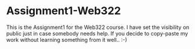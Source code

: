 # Assignment1-Web322

This is the Assignment1 for the Web322 course. I have set the visibility on public just in case somebody needs help.
If you decide to copy-paste my work without learning something from it well.. :-)   
